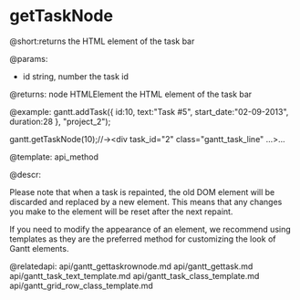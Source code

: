 getTaskNode
=============
@short:returns the HTML element of the task bar 
	
@params:
- id	string, number	the task id

@returns:
node	HTMLElement		the HTML element of the task bar



@example:
gantt.addTask({
    id:10,
    text:"Task #5",
    start_date:"02-09-2013",
    duration:28
}, "project_2");

gantt.getTaskNode(10);//-><div task_id=​"2" class=​"gantt_task_line" ​…​​>​​…​</div>​

@template:	api_method

@descr:

Please note that when a task is repainted, the old DOM element will be discarded and replaced by a new element. This means that any changes you make to the element will be reset after the next repaint.

If you need to modify the appearance of an element, we recommend using templates as they are the preferred method for customizing the look of Gantt elements.

@relatedapi:
	api/gantt_gettaskrownode.md
    api/gantt_gettask.md
    api/gantt_task_text_template.md
    api/gantt_task_class_template.md
    api/gantt_grid_row_class_template.md